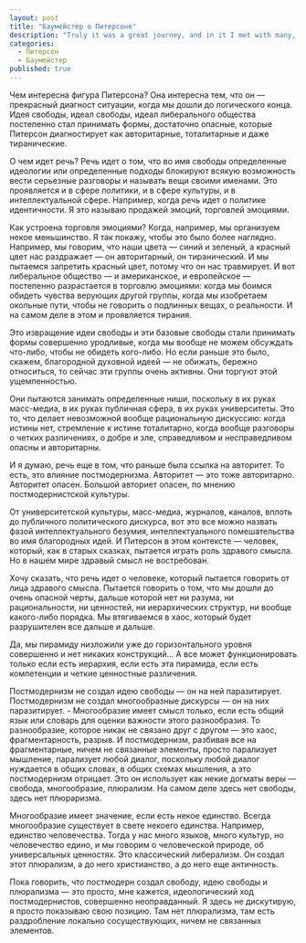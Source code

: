 ```yaml
---
layout: post
title: "Баумейстер о Питерсоне"
description: "Truly it was a great journey, and in it I met with many, whom to know was to love;"
categories:
  - Питерсон
  - Баумейстер
published: true
---
```


Чем интересна фигура Питерсона? Она интересна тем, что он — прекрасный диагност ситуации, когда мы дошли до логического конца. Идея свободы, идеал свободы, идеал либерального общества постепенно стал принимать формы, достаточно опасные, которые Питерсон диагностирует как авторитарные, тоталитарные и даже тиранические.

О чем идет речь? Речь идет о том, что во имя свободы определенные идеологии или определенные подходы блокируют всякую возможность вести серьезные разговоры и называть вещи своими именами. Это проявляется и в сфере политики, и в сфере культуры, и в интеллектуальной сфере. Например, когда речь идет о политике идентичности. Я это называю продажей эмоций, торговлей эмоциями.

Как устроена торговля эмоциями? Когда, например, мы организуем некое меньшинство. Я так покажу, чтобы это было более наглядно. Например, мы говорим, что наши цвета — синий и зеленый, а красный цвет нас раздражает — он авторитарный, он тиранический. И мы пытаемся запретить красный цвет, потому что он нас травмирует. И вот либеральное общество — и американское, и европейское — постепенно разрастается в торговлю эмоциями: когда мы боимся обидеть чувства верующих другой группы, когда мы изобретаем окольные пути, чтобы не говорить о подлинных вещах, о реальности. И на самом деле в этом и проявляется тирания.

Это извращение идеи свободы и эти базовые свободы стали принимать формы совершенно уродливые, когда мы вообще не можем обсуждать что-либо, чтобы не обидеть кого-либо. Но если раньше это было, скажем, благородной духовной идеей — не обижать, бережно относиться, то сейчас эти группы очень активны. Они торгуют этой ущемленностью.

Они пытаются занимать определенные ниши, поскольку в их руках масс-медиа, в их руках публичная сфера, в их руках университеты. Это то, что делает невозможной вообще рациональную дискуссию: когда истины нет, стремление к истине тоталитарно, когда вообще разговоры о четких различениях, о добре и зле, справедливом и несправедливом опасны и авторитарны.

И я думаю, речь еще в том, что раньше была ссылка на авторитет. То есть, это влияние постмодернизма. Авторитет — это тоже авторитарно. Авторитет опасен. Большой авториет опасен, по мнению постмодернистской культуры.

От университетской культуры, масс-медиа, журналов, каналов, вплоть до публичного политического дискурса, вот это все можно назвать фазой интеллектуального безумия, интеллектуального помешательства во имя благородных идей. И Питерсон в этом контексте — человек, который, как в старых сказках, пытается играть роль здравого смысла. Но в нашем мире здравый смысл не востребован.

Хочу сказать, что речь идет о человеке, который пытается говорить от лица здравого смысла.  Пытается говорить о том, что мы дошли до очень опасной черты, дальше которой нет ни разума, ни рациональности, ни ценностей, ни иерархических структур, ни вообще какого-либо порядка. Мы втягиваемся в хаос, который будет разрушителен все дальше и дальше.

Да, мы пирамиду низложили уже до горизонтального уровня совершенно и нет никаких конструкций... А все может функционировать только если есть иерархия, если есть эта пирамида, если есть компетенции и четкие ценностные различения.

Постмодернизм не создал идею свободы — он на ней паразитирует. Постмодернизм не создал многообразные дискурсы — он на них паразитирует. - Многообразие имеет смысл только, если есть общий язык или словарь для оценки важности этого разнообразия. То разнообразие, которое никак не связано друг с другом — это хаос, фрагментарность, разрыв. И постмодернизм, разбивая все на фрагментарные, ничем не связанные элементы, просто парализует мышление, парализует любой диалог, поскольку любой диалог нуждается в общих словах, в общих схемах мышления, а это постмодернизм отрицает. Это он использует как некие догматы веры — свобода, многообразие, плюрализм. На самом деле здесь нет свободы, здесь нет плюраризма.

Многообразие имеет значение, если есть некое единство. Всегда многообразие существует в свете некоего единства. Например, единство человечества. Тогда у нас много языков, много культур, но человечество едино, и мы говорим о человеческой природе, об универсальных ценностях. Это классический либерализм. Он создал этот плюрализм, а до него христианство, а до него еще античность.

Пока говорить, что постмодерн создал свободу, идею свободы и плюрализма — это просто, мне кажется, идеологический ход постмодернистов, совершенно неоправданный. Я здесь не дискутирую, я просто показываю свою позицию. Там нет плюрализма, там есть раздробление локально сосуществующих, ничем не связанных элементов.
